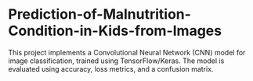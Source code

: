 # Prediction-of-Malnutrition-Condition-in-Kids-from-Images
This project implements a Convolutional Neural Network (CNN) model for image classification, trained using TensorFlow/Keras. The model is evaluated using accuracy, loss metrics, and a confusion matrix.
